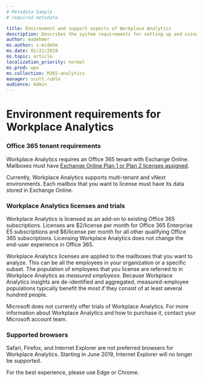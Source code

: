 ```yaml
---
# Metadata Sample
# required metadata

title: Environment and support aspects of Workplace Analytics 
description: Describes the system requirements for setting up and using Workplace Analytics
author: madehmer
ms.author: v-midehm
ms.date: 02/21/2019
ms.topic: article
localization_priority: normal 
ms.prod: wpa
ms.collection: M365-analytics
manager: scott.ruble
audience: Admin
---
```


# Environment requirements for Workplace Analytics

### Office 365 tenant requirements

Workplace Analytics requires an Office 365 tenant with Exchange Online.  Mailboxes must have [Exchange Online Plan 1 or Plan 2 licenses assigned](https://products.office.com/exchange/compare-microsoft-exchange-online-plans).

Currently, Workplace Analytics supports multi-tenant and vNext environments. Each mailbox that you want to license must have its data stored in Exchange Online.

### Workplace Analytics licenses and trials

Workplace Analytics is licensed as an add-on to existing Office 365 subscriptions. Licenses are $2/license per month for Office 365 Enterprise E5 subscriptions and $6/license per month for all other qualifying Office 365 subscriptions. Licensing Workplace Analytics does not change the end-user experience in Office 365.

Workplace Analytics licenses are applied to the mailboxes that you want to analyze. This can be all the employees in your organization or a specific subset. The population of employees that you license are referred to in Workplace Analytics as _measured employees_. Because Workplace Analytics insights are de-identified and aggregated, measured-employee populations typically benefit the most if they consist of at least several hundred people.

Microsoft does not currently offer trials of Workplace Analytics. For more information about Workplace Analytics and how to purchase it, contact your Microsoft account team. 

### Supported browsers

<!-- removing:
Workplace Analytics works with the latest or immediately previous versions of Microsoft Edge, Google Chrome, Apple Safari, Internet Explorer, and Mozilla Firefox.
and replacing with the following: -->

Safari, Firefox, and Internet Explorer are not preferred browsers for Workplace Analytics. Starting in June 2019, Internet Explorer will no longer be supported. 

For the best experience, please use Edge or Chrome.

<!-- REMOVING FOR NOW 
### FastTrack qualification

FastTrack services for Workplace Analytics onboarding and training are available to customers who purchase at least 1,000 licenses.
-->